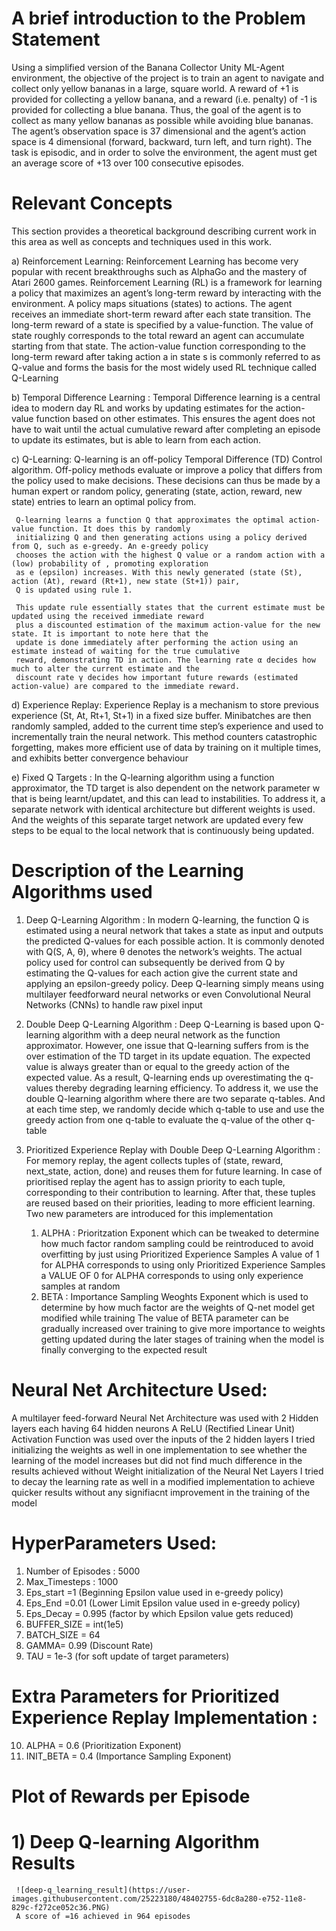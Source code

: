 # A brief introduction to the Problem Statement
  Using a simplified version of the Banana Collector Unity ML-Agent environment, the objective of the project is to train an agent to     navigate and collect only yellow bananas in a large, square world. A reward of +1 is provided for collecting a yellow banana, and a     reward (i.e. penalty) of -1 is provided for collecting a blue banana. Thus, the goal of the agent is to collect as many yellow bananas   as possible while avoiding blue bananas. The agent’s observation space is 37 dimensional and the agent’s action space is 4 dimensional   (forward, backward, turn left, and turn right). The task is episodic, and in order to solve the environment, the agent must get an       average score of +13 over 100 consecutive episodes.
  
  
# Relevant Concepts 
  This section provides a theoretical background describing current work in this area as well as concepts
  and techniques used in this work.
  
  a) Reinforcement Learning:
     Reinforcement Learning has become very popular with recent breakthroughs such as AlphaGo
     and the mastery of Atari 2600 games. Reinforcement Learning (RL) is a framework for learning
     a policy that maximizes an agent’s long-term reward by interacting with the environment. A policy
     maps situations (states) to actions. The agent receives an immediate short-term reward after each state
     transition. The long-term reward of a state is specified by a value-function. The value of state roughly
     corresponds to the total reward an agent can accumulate starting from that state. The action-value
     function corresponding to the long-term reward after taking action a in state s is commonly referred
     to as Q-value and forms the basis for the most widely used RL technique called Q-Learning
 
  b) Temporal Difference Learning :
     Temporal Difference learning is a central idea to modern day RL and works by updating estimates for the 
     action-value function based on other estimates. This ensures the agent does not have to wait until the 
     actual cumulative reward after completing an episode to update its estimates, but is able to learn from 
     each action.
      
  c) Q-Learning:
     Q-learning is an off-policy Temporal Difference (TD) Control algorithm. Off-policy methods evaluate
     or improve a policy that differs from the policy used to make decisions. These decisions can thus be
     made by a human expert or random policy, generating (state, action, reward, new state) entries to
     learn an optimal policy from.
     
     Q-learning learns a function Q that approximates the optimal action-value function. It does this by randomly 
     initializing Q and then generating actions using a policy derived from Q, such as e-greedy. An e-greedy policy 
     chooses the action with the highest Q value or a random action with a (low) probability of , promoting exploration 
     as e (epsilon) increases. With this newly generated (state (St), action (At), reward (Rt+1), new state (St+1)) pair,
     Q is updated using rule 1.
     
     This update rule essentially states that the current estimate must be updated using the received immediate reward 
     plus a discounted estimation of the maximum action-value for the new state. It is important to note here that the 
     update is done immediately after performing the action using an estimate instead of waiting for the true cumulative
     reward, demonstrating TD in action. The learning rate α decides how much to alter the current estimate and the
     discount rate γ decides how important future rewards (estimated action-value) are compared to the immediate reward.
     
 d) Experience Replay:
    Experience Replay is a mechanism to store previous experience (St, At, Rt+1, St+1) in a fixed size buffer. 
    Minibatches are then randomly sampled, added to the current time step’s experience and used to incrementally 
    train the neural network. This method counters catastrophic forgetting, makes more efficient use of data by 
    training on it multiple times, and exhibits better convergence behaviour
    
 e) Fixed Q Targets :
    In the Q-learning algorithm using a function approximator, the TD target is also dependent on the network parameter w that is           being learnt/updatet, and this can lead to instabilities. To address it, a separate network with identical architecture but             different weights is used. And the weights of this separate target network are updated every few steps to be equal to the local         network that is continuously being updated.
 
     
# Description of the Learning Algorithms used  

1) Deep Q-Learning Algorithm :
   In modern Q-learning, the function Q is estimated using a neural network that takes a state as input
   and outputs the predicted Q-values for each possible action. It is commonly denoted with Q(S, A, θ),
   where θ denotes the network’s weights. The actual policy used for control can subsequently be
   derived from Q by estimating the Q-values for each action give the current state and applying an
   epsilon-greedy policy. Deep Q-learning simply means using multilayer feedforward neural networks or even
   Convolutional Neural Networks (CNNs) to handle raw pixel input
   
2) Double Deep Q-Learning Algorithm :
   Deep Q-Learning is based upon Q-learning algorithm with a deep neural network as the function approximator. However, one issue that      Q-learning suffers from is the over estimation of the TD target in its update equation. The expected value is always greater than or    equal to the greedy action of the expected value. As a result, Q-learning ends up overestimating the q-values thereby degrading          learning efficiency. To address it, we use the double Q-learning algorithm where there are two separate q-tables. And at each time      step, we randomly decide which q-table to use and use the greedy action from one q-table to evaluate the q-value of the other q-table
   
3) Prioritized Experience Replay with Double Deep Q-Learning Algorithm :
   For memory replay, the agent collects tuples of (state, reward, next_state, action, done) and reuses them for future learning. In        case of prioritised replay the agent has to assign priority to each tuple, corresponding to their contribution to learning. After        that, these tuples are reused based on their priorities, leading to more efficient learning.
   Two new parameters are introduced for this implementation 
   1) ALPHA : Prioritzation Exponent which can be tweaked to determine how much factor random sampling could be reintroduced to avoid 
      overfitting by just using Prioritized Experience Samples 
      A value of 1 for ALPHA corresponds to using only Prioritized Experience Samples
      a VALUE OF 0 for ALPHA corresponds to using only experience samples at random
   2) BETA : Importance Sampling Weoghts Exponent which is used to determine by how much factor are the weights of Q-net model
             get modified while training
             The value of BETA parameter can be gradually increased over training to give more importance to weights getting updated
             during the later stages of training when the model is finally converging to the expected result

# Neural Net Architecture Used:
  A multilayer feed-forward Neural Net Architecture was used with 2 Hidden layers each having 64 hidden neurons 
  A ReLU (Rectified Linear Unit) Activation Function was used over the inputs of the 2 hidden layers
  I tried initializing the weights as well in one implementation to see whether the learning of the model increases
  but did not find much difference in the results achieved without Weight initialization of the Neural Net Layers
  I tried to decay the learning rate as well in a modified implementation to achieve quicker results without any 
  signifiacnt improvement in the training of the model
 
# HyperParameters Used:
  1) Number of Episodes : 5000
  2) Max_Timesteps : 1000
  3) Eps_start =1   (Beginning Epsilon value used in e-greedy policy)
  4) Eps_End =0.01  (Lower Limit Epsilon value used in e-greedy policy)
  5) Eps_Decay = 0.995 (factor by which Epsilon value gets reduced)
  6) BUFFER_SIZE = int(1e5)  
  7) BATCH_SIZE = 64
  8) GAMMA= 0.99 (Discount Rate)
  9) TAU = 1e-3 (for soft update of target parameters)
  # Extra Parameters for Prioritized Experience Replay Implementation :
  10) ALPHA = 0.6    (Prioritization Exponent)
  11)  INIT_BETA = 0.4   (Importance Sampling Exponent) 
  
# Plot of Rewards per Episode 
  
#  1) Deep Q-learning Algorithm Results  
     ![deep-q_learning_result](https://user-images.githubusercontent.com/25223180/48402755-6dc8a280-e752-11e8-829c-f272ce052c36.PNG)     
     A score of =16 achieved in 964 episodes
     
  
   
   
